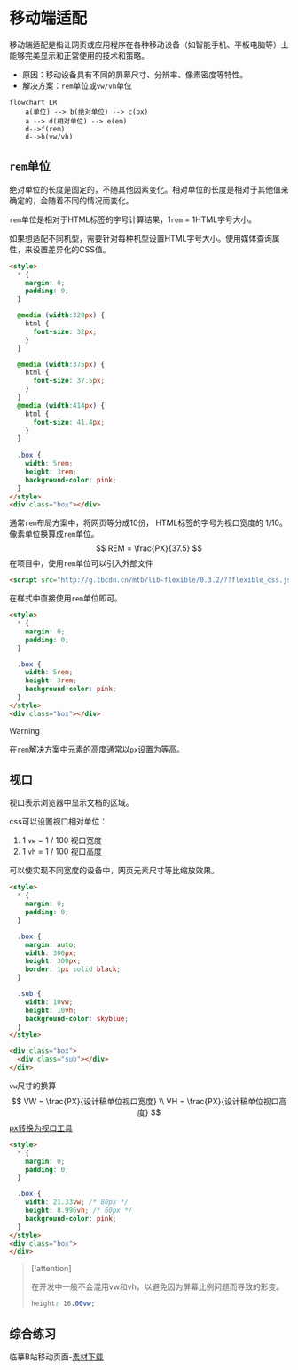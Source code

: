 # 移动端适配

移动端适配是指让网页或应用程序在各种移动设备（如智能手机、平板电脑等）上能够完美显示和正常使用的技术和策略。

* 原因：移动设备具有不同的屏幕尺寸、分辨率、像素密度等特性。
* 解决方案：`rem`单位或`vw/vh`单位

```mermaid
flowchart LR
    a(单位) --> b(绝对单位) --> c(px)
    a --> d(相对单位) --> e(em)
    d-->f(rem)
    d-->h(vw/vh)
```

## `rem`单位

绝对单位的长度是固定的，不随其他因素变化。相对单位的长度是相对于其他值来确定的，会随着不同的情况而变化。

`rem`单位是相对于HTML标签的字号计算结果，1`rem` = 1HTML字号大小。

如果想适配不同机型，需要针对每种机型设置HTML字号大小。使用媒体查询属性，来设置差异化的CSS值。

```html
<style>
  * {
    margin: 0;
    padding: 0;
  }

  @media (width:320px) {
    html {
      font-size: 32px;
    }
  }

  @media (width:375px) {
    html {
      font-size: 37.5px;
    }
  }
  @media (width:414px) {
    html {
      font-size: 41.4px;
    }
  }
  
  .box {
    width: 5rem;
    height: 3rem;
    background-color: pink;
  }
</style>
<div class="box"></div>
```

通常`rem`布局方案中，将网页等分成10份， HTML标签的字号为视口宽度的 1/10。像素单位换算成`rem`单位。
$$
REM = \frac{PX}{37.5}
$$
在项目中，使用`rem`单位可以引入外部文件

```html
<script src="http://g.tbcdn.cn/mtb/lib-flexible/0.3.2/??flexible_css.js,flexible.js"></script>
```

在样式中直接使用`rem`单位即可。

```html
<style>
  * {
    margin: 0;
    padding: 0;
  }

  .box {
    width: 5rem;
    height: 3rem;
    background-color: pink;
  }
</style>
<div class="box"></div>
```

> [!warning]
>
> 在`rem`解决方案中元素的高度通常以`px`设置为等高。

## 视口

视口表示浏览器中显示文档的区域。

css可以设置视口相对单位：

1. 1 `vw` = 1 / 100 视口宽度
2. 1 `vh` = 1 / 100 视口高度

可以使实现不同宽度的设备中，网页元素尺寸等比缩放效果。

```html
<style>
  * {
    margin: 0;
    padding: 0;
  }

  .box {
    margin: auto;
    width: 300px;
    height: 300px;
    border: 1px solid black;
  }

  .sub {
    width: 10vw;
    height: 10vh;
    background-color: skyblue;
  }
</style>

<div class="box">
  <div class="sub"></div>
</div>
```

`vw`尺寸的换算
$$
VW = \frac{PX}{设计稿单位视口宽度} \\
VH = \frac{PX}{设计稿单位视口高度}
$$
[px转换为视口工具](https://pixelsconverter.online/zh/)

```html
<style>
  * {
    margin: 0;
    padding: 0;
  }

  .box {
    width: 21.33vw; /* 80px */
    height: 8.996vh; /* 60px */
    background-color: pink;
  }
</style>
<div class="box">
</div>
```

> [!attention]
>
> 在开发中一般不会混用vw和vh，以避免因为屏幕比例问题而导致的形变。
>
> ```css
> height: 16.00vw;
> ```

## 综合练习

临摹B站移动页面-[素材下载](https://resource-443.webvpn.ncut.edu.cn/asset/#/share?shareId=db619ec09d63e7745d21255310ee9d25)
